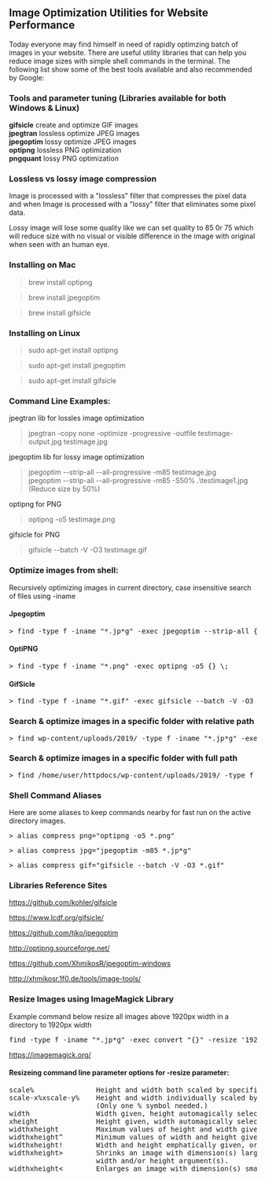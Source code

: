 ## Image Optimization Utilities for Website Performance
Today everyone may find himself in need of rapidly optimzing batch of images in your website. There are useful utility libraries that can help you reduce image sizes with simple shell commands in the terminal. The following list show some of the best tools available and also recommended by Google:

### Tools and parameter tuning (Libraries available for both Windows & Linux)

<strong>gifsicle</strong> 	create and optimize GIF images<br />
<strong>jpegtran</strong> 	lossless optimize JPEG images<br />
<strong>jpegoptim</strong>  lossy optimize JPEG images<br />
<strong>optipng</strong>    lossless PNG optimization<br />
<strong>pngquant</strong> 	lossy PNG optimization<br />

### Lossless vs lossy image compression

Image is processed with a "lossless" filter that compresses the pixel data and when Image is processed with a "lossy" filter that eliminates some pixel data.

Lossy image will lose some quality like we can set quality to 85 0r 75 which will reduce size with no visual or visible difference in the image with original when seen with an human eye.

### Installing on Mac

> brew install optipng

> brew install jpegoptim

> brew install gifsicle

### Installing on Linux

> sudo apt-get install optipng

> sudo apt-get install jpegoptim

> sudo apt-get install gifsicle

### Command Line Examples:

jpegtran lib for lossles image optimization<br />
> jpegtran -copy none -optimize -progressive -outfile testimage-output.jpg testimage.jpg

jpegoptim lib for lossy image optimization<br />
> jpegoptim --strip-all --all-progressive -m85 testimage.jpg<br />
> jpegoptim --strip-all --all-progressive -m85 -S50% .\testimage1.jpg (Reduce size by 50%)

optipng for PNG<br />
> optipng -o5 testimage.png

gifsicle for PNG<br />
> gifsicle --batch -V -O3 testimage.gif

### Optimize images from shell:
Recursively optimizing images in current directory, case insensitive search of files using -iname

#### Jpegoptim
<pre>> find -type f -iname "*.jp*g" -exec jpegoptim --strip-all {} \;</pre>

#### OptiPNG
<pre>> find -type f -iname "*.png" -exec optipng -o5 {} \;</pre>

#### GifSicle
<pre>> find -type f -iname "*.gif" -exec gifsicle --batch -V -O3 {} \;</pre>

### Search & optimize images in a specific folder with relative path
<pre>> find wp-content/uploads/2019/ -type f -iname "*.jp*g" -exec jpegoptim --strip-all {} \;</pre>

### Search & optimize images in a specific folder with full path
<pre>> find /home/user/httpdocs/wp-content/uploads/2019/ -type f -iname "*.jp*g" -exec jpegoptim --strip-all {} \;</pre>


### Shell Command Aliases
Here are some aliases to keep commands nearby for fast run on the active directory images.

<pre>> alias compress_png="optipng -o5 *.png"</pre>

<pre>> alias compress_jpg="jpegoptim -m85 *.jp*g"</pre>

<pre>> alias compress_gif="gifsicle --batch -V -O3 *.gif"</pre>

### Libraries Reference Sites

https://github.com/kohler/gifsicle

https://www.lcdf.org/gifsicle/

https://github.com/tjko/jpegoptim

http://optipng.sourceforge.net/

https://github.com/XhmikosR/jpegoptim-windows

http://xhmikosr.1f0.de/tools/image-tools/

### Resize Images using ImageMagick Library
Example command below resize all images above 1920px width in a directory to 1920px width

<pre>find -type f -iname "*.jp*g" -exec convert "{}" -resize '1920>' "{}" \;</pre>

https://imagemagick.org/

#### Resizeing command line parameter options for -resize parameter:

<pre>
scale%               Height and width both scaled by specified percentage.
scale-x%xscale-y%    Height and width individually scaled by specified percentages.
                     (Only one % symbol needed.)
width                Width given, height automagically selected to preserve aspect ratio.
xheight              Height given, width automagically selected to preserve aspect ratio.
widthxheight         Maximum values of height and width given, aspect ratio preserved.
widthxheight^        Minimum values of width and height given, aspect ratio preserved.
widthxheight!        Width and height emphatically given, original aspect ratio ignored.
widthxheight>        Shrinks an image with dimension(s) larger than the corresponding
                     width and/or height argument(s).
widthxheight<        Enlarges an image with dimension(s) smaller than the corresponding width and/or height argument(s).</pre>
